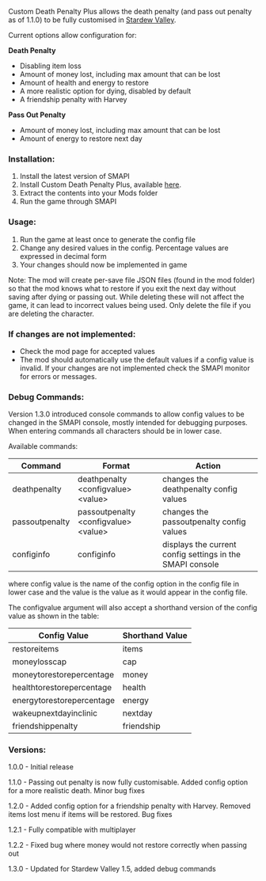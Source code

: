 
Custom Death Penalty Plus allows the death penalty (and pass out penalty as of 1.1.0) to be fully customised in [Stardew Valley](https://www.stardewvalley.net/).

Current options allow configuration for:

**Death Penalty**
- Disabling item loss
- Amount of money lost, including max amount that can be lost
- Amount of health and energy to restore
- A more realistic option for dying, disabled by default
- A friendship penalty with Harvey

**Pass Out Penalty**
- Amount of money lost, including max amount that can be lost
- Amount of energy to restore next day

### Installation:
1. Install the latest version of SMAPI
2. Install Custom Death Penalty Plus, available [here](https://www.nexusmods.com/stardewvalley/mods/7069).
3. Extract the contents into your Mods folder
4. Run the game through SMAPI

### Usage:
1. Run the game at least once to generate the config file
2. Change any desired values in the config. Percentage values are expressed in decimal form
3. Your changes should now be implemented in game

Note: The mod will create per-save file JSON files (found in the mod folder) so that the mod knows what to restore if you exit the next day without saving after dying or passing out. While deleting these will not affect the game, it can lead to incorrect values being used. Only delete the file if you are deleting the character.

### If changes are not implemented:
 - Check the mod page for accepted values
 - The mod should automatically use the default values if a config value is invalid. If your changes are not implemented check the SMAPI monitor for errors or messages.
### Debug Commands:
Version 1.3.0 introduced console commands to allow config values to be changed in the SMAPI console, mostly intended for debugging purposes. When entering commands all characters should be in lower case.

Available commands:

Command | Format | Action
------------ | -------------|----------------
deathpenalty | deathpenalty &lt;configvalue&gt; &lt;value&gt; | changes the deathpenalty config values
passoutpenalty | passoutpenalty &lt;configvalue&gt; &lt;value&gt; | changes the passoutpenalty config values
configinfo | configinfo | displays the current config settings in the SMAPI console

where config value is the name of the config option in the config file in lower case and the value is the value as it would appear in the config file.

The configvalue argument will also accept a shorthand version of the config value as shown in the table:

Config Value | Shorthand Value
------------ | ---------------
restoreitems | items
moneylosscap | cap
moneytorestorepercentage | money
healthtorestorepercentage | health
energytorestorepercentage | energy
wakeupnextdayinclinic | nextday
friendshippenalty | friendship
 
### Versions:
1.0.0 - Initial release

1.1.0 - Passing out penalty is now fully customisable. Added config option for a more realistic death. Minor bug fixes

1.2.0 - Added config option for a friendship penalty with Harvey. Removed items lost menu if items will be restored. Bug fixes

1.2.1 - Fully compatible with multiplayer

1.2.2 - Fixed bug where money would not restore correctly when passing out

1.3.0 - Updated for Stardew Valley 1.5, added debug commands


